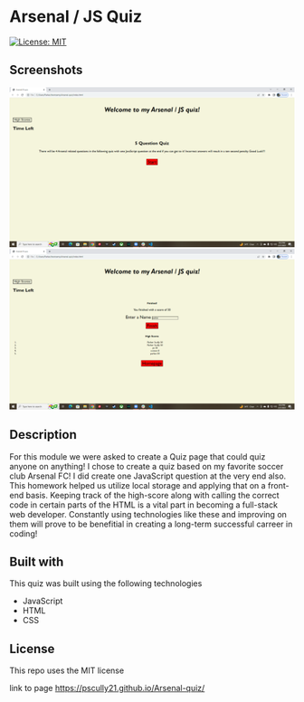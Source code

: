 # Arsenal / JS Quiz
[![License: MIT](https://img.shields.io/badge/License-MIT-green.svg)](https://opensource.org/licenses/MIT)
## Screenshots
![screenshot](/assets/images/home.png)
![screenshot](/assets/images/finished.png)

## Description

For this module we were asked to create a Quiz page that could quiz anyone on anything! I chose to create a quiz based on my favorite soccer club Arsenal FC! I did create one JavaScript question at the very end also. This homework helped us utilize local storage and applying that on a front-end basis. Keeping track of the high-score along with calling the correct code in certain parts of the HTML is a vital part in becoming a full-stack web developer. Constantly using technologies like these and improving on them will prove to be benefitial in creating a long-term successful carreer in coding!

## Built with
This quiz was built using the following technologies
- JavaScript
- HTML
- CSS

## License 
This repo uses the MIT license

link to page
https://pscully21.github.io/Arsenal-quiz/
